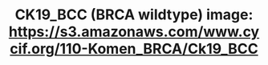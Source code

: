 ---
title: "CK19_BCC (BRCA wildtype)
image: https://s3.amazonaws.com/www.cycif.org/110-Komen_BRCA/Ck19_BCC"
layout: minerva-1-5 
exhibit: config-110-Komen_BRCA/Ck19_BCC
---